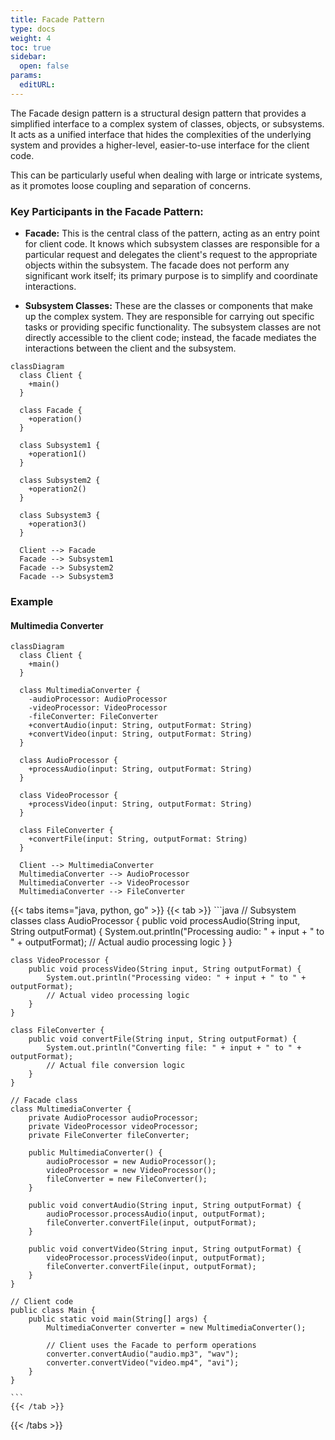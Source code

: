 ```yaml
---
title: Facade Pattern
type: docs
weight: 4
toc: true
sidebar:
  open: false
params:
  editURL: 
---
```


The Facade design pattern is a structural design pattern that provides a simplified interface to a complex system of classes, objects, or subsystems. It acts as a unified interface that hides the complexities of the underlying system and provides a higher-level, easier-to-use interface for the client code.

This can be particularly useful when dealing with large or intricate systems, as it promotes loose coupling and separation of concerns.

### Key Participants in the Facade Pattern:

- **Facade:** This is the central class of the pattern, acting as an entry point for client code. It knows which subsystem classes are responsible for a particular request and delegates the client's request to the appropriate objects within the subsystem. The facade does not perform any significant work itself; its primary purpose is to simplify and coordinate interactions.

- **Subsystem Classes:** These are the classes or components that make up the complex system. They are responsible for carrying out specific tasks or providing specific functionality. The subsystem classes are not directly accessible to the client code; instead, the facade mediates the interactions between the client and the subsystem.

```mermaid
classDiagram
  class Client {
    +main()
  }

  class Facade {
    +operation()
  }

  class Subsystem1 {
    +operation1()
  }

  class Subsystem2 {
    +operation2()
  }

  class Subsystem3 {
    +operation3()
  }

  Client --> Facade
  Facade --> Subsystem1
  Facade --> Subsystem2
  Facade --> Subsystem3
```

### Example

#### Multimedia Converter

```mermaid
classDiagram
  class Client {
    +main()
  }

  class MultimediaConverter {
    -audioProcessor: AudioProcessor
    -videoProcessor: VideoProcessor
    -fileConverter: FileConverter
    +convertAudio(input: String, outputFormat: String)
    +convertVideo(input: String, outputFormat: String)
  }

  class AudioProcessor {
    +processAudio(input: String, outputFormat: String)
  }

  class VideoProcessor {
    +processVideo(input: String, outputFormat: String)
  }

  class FileConverter {
    +convertFile(input: String, outputFormat: String)
  }

  Client --> MultimediaConverter
  MultimediaConverter --> AudioProcessor
  MultimediaConverter --> VideoProcessor
  MultimediaConverter --> FileConverter

```

{{< tabs items="java, python, go" >}}
    {{< tab >}}
    ```java
    // Subsystem classes
    class AudioProcessor {
        public void processAudio(String input, String outputFormat) {
            System.out.println("Processing audio: " + input + " to " + outputFormat);
            // Actual audio processing logic
        }
    }

    class VideoProcessor {
        public void processVideo(String input, String outputFormat) {
            System.out.println("Processing video: " + input + " to " + outputFormat);
            // Actual video processing logic
        }
    }

    class FileConverter {
        public void convertFile(String input, String outputFormat) {
            System.out.println("Converting file: " + input + " to " + outputFormat);
            // Actual file conversion logic
        }
    }

    // Facade class
    class MultimediaConverter {
        private AudioProcessor audioProcessor;
        private VideoProcessor videoProcessor;
        private FileConverter fileConverter;

        public MultimediaConverter() {
            audioProcessor = new AudioProcessor();
            videoProcessor = new VideoProcessor();
            fileConverter = new FileConverter();
        }

        public void convertAudio(String input, String outputFormat) {
            audioProcessor.processAudio(input, outputFormat);
            fileConverter.convertFile(input, outputFormat);
        }

        public void convertVideo(String input, String outputFormat) {
            videoProcessor.processVideo(input, outputFormat);
            fileConverter.convertFile(input, outputFormat);
        }
    }

    // Client code
    public class Main {
        public static void main(String[] args) {
            MultimediaConverter converter = new MultimediaConverter();

            // Client uses the Facade to perform operations
            converter.convertAudio("audio.mp3", "wav");
            converter.convertVideo("video.mp4", "avi");
        }
    }

    ```
    {{< /tab >}}
{{< /tabs >}}
